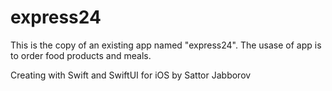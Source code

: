 # express24

This is the copy of an existing app named "express24".
The usase of app is to order food products and meals.

Creating with Swift and SwiftUI for iOS by Sattor Jabborov
